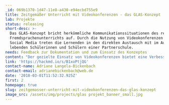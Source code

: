 ```yaml
---
_id: 069b1370-1d47-11e8-a430-e94ecbd755e9
title: Zeitgemäßer Unterricht mit Videokonferenzen - das GLAS-Konzept
lab: Projekte
status: releasing
short-desc: >-
  Das GLAS-Konzept bricht herkömmliche Kommunikationssituationen des regulären
  Fremdsprachenunterrichts auf. Durch die Nutzung von Videokonferenzen und
  Social Media treten die Lernenden in den direkten Austausch mit im Ausland
  lebenden Schülerinnen und Schülern einer Partnerschule.
needs: Feedback zur Dokumentation und zum Einsatz des Konzeptes
content: "Der gezielte Einsatz von Videokonferenzen bietet eine Verbesserung im Bereich der funktional kommunikativen Kompetenzen und bereichert das Lernen darüberhinaus durch den Erwerb von medialen und methodischen Fertigkeiten sowie interkultureller Handlungsfähigkeit.\r\n\r\nDer Name des Konzeptes setzt sich aus den Anfangsbuchstaben der am Pilotprojekt beteiligten Orte und Schulen zusammen: Gulpen, Leonhard, Aachen, Sophianum"
link: 'https://hackmd.io/s/B1xoPtjQG'
contact-name: Adriane Langela-Bickenbach
contact-email: adrianebickenbach@web.de
date: '2018-03-01T11:52:32.925Z'
first: 2
homepage: true
slug: zeitgemasser-unterricht-mit-videokonferenzen-das-glas-konzept
image_src: /assets/img/projects/glas projekt_banner_small.jpg
---
```

